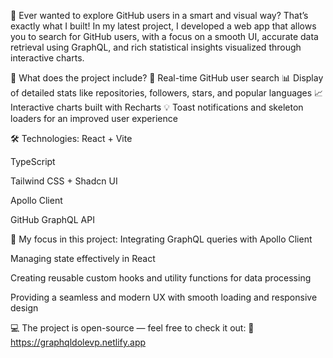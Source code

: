 🚀 Ever wanted to explore GitHub users in a smart and visual way? That’s exactly what I built!
In my latest project, I developed a web app that allows you to search for GitHub users, with a focus on a smooth UI, accurate data retrieval using GraphQL, and rich statistical insights visualized through interactive charts.

🧠 What does the project include?
🔎 Real-time GitHub user search
📊 Display of detailed stats like repositories, followers, stars, and popular languages
📈 Interactive charts built with Recharts
💡 Toast notifications and skeleton loaders for an improved user experience

🛠️ Technologies:
React + Vite

TypeScript

Tailwind CSS + Shadcn UI

Apollo Client

GitHub GraphQL API

🎯 My focus in this project:
Integrating GraphQL queries with Apollo Client

Managing state effectively in React

Creating reusable custom hooks and utility functions for data processing

Providing a seamless and modern UX with smooth loading and responsive design

💻 The project is open-source — feel free to check it out:
📎 https://graphqldolevp.netlify.app
